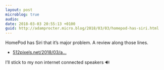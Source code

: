 ```yaml
---
layout: post
microblog: true
audio: 
date: 2018-03-03 20:55:13 +0100
guid: http://adamprocter.micro.blog/2018/03/03/homepod-has-siri.html
---
```

HomePod has Siri that it’s major problem. A review along those lines. 

- [512pixels.net/2018/03/a...](https://512pixels.net/2018/03/a-homepod-intervention/)

I’ll stick to my non internet connected speakers 🔊 
